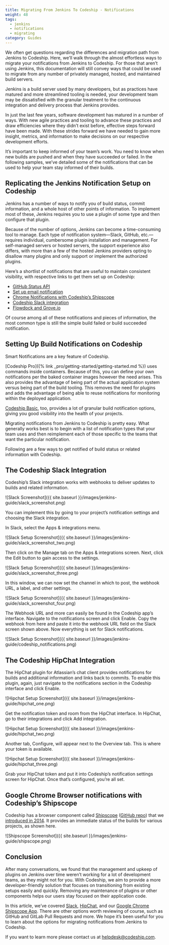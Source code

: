 ```yaml
---
title: Migrating From Jenkins To Codeship - Notifications
weight: 48
tags:
  - jenkins
  - notifications
  - migrating
category: Guides
---
```

We often get questions regarding the differences and migration path from Jenkins to Codeship. Here, we’ll walk through the almost effortless ways to migrate your notifications from Jenkins to Codeship. For those that aren’t using Jenkins, this documentation will still convey ways that could be used to migrate from any number of privately managed, hosted, and maintained build servers.

Jenkins is a build server used by many developers, but as practices have matured and more streamlined tooling is needed, your development team may be dissatisfied with the granular treatment to the continuous integration and delivery process that Jenkins provides.

In just the last few years, software development has matured in a number of ways. With new agile practices and tooling to advance these practices and draw efficiencies where they didn’t exist before, effective steps forward have been made. With these strides forward we have needed to gain more insight, metrics, and information to make decisions on our respective development efforts.

It’s important to keep informed of your team’s work. You need to know when new builds are pushed and when they have succeeded or failed. In the following samples, we’ve detailed some of the notifications that can be used to help your team stay informed of their builds.

## Replicating the Jenkins Notification Setup on Codeship

Jenkins has a number of ways to notify you of build status, commit information, and a whole host of other points of information. To implement most of these, Jenkins requires you to use a plugin of some type and then configure that plugin.

Because of the number of options, Jenkins can become a time-consuming tool to manage. Each type of notification system—Slack, GitHub, etc.—requires individual, cumbersome plugin installation and management. For self-managed servers or hosted servers, the support experience also differs, with more than a few of the hosted Jenkins providers opting to disallow many plugins and only support or implement the authorized plugins.

Here’s a shortlist of notifications that are useful to maintain consistent visibility, with respective links to get them set up on Codeship:

- [GitHub Status API](https://github.com/blog/1227-commit-status-api)
- [Set up email notification](https://codeship.com/user/edit)
- [Chrome Notifications with Codeship’s Shipscope](https://chrome.google.com/webstore/detail/shipscope/jdedmgopefelimgjceagffkeeiknclhh)
- [Codeship Slack integration](https://blog.codeship.com/codeship-slack/)
- [Flowdock and Grove.io](https://blog.codeship.com/grove-and-flowdock/)

Of course among all of these notifications and pieces of information, the most common type is still the simple build failed or build succeeded notification.

## Setting Up Build Notifications on Codeship

Smart Notifications are a key feature of Codeship.

[Codeship Pro]({% link _pro/getting-started/getting-started.md %}) uses commands inside containers. Because of this, you can define your own notifications per the baked container images however the need arises. This also provides the advantage of being part of the actual application system versus being part of the build tooling. This removes the need for plugins and adds the advantage of being able to reuse notifications for monitoring within the deployed application.

[Codeship Basic](https://codeship.com/features/basic), too, provides a lot of granular build notification options, giving you good visibility into the health of your projects.

Migrating notifications from Jenkins to Codeship is pretty easy. What generally works best is to begin with a list of notification types that your team uses and then reimplement each of those specific to the teams that want the particular notification.

Following are a few ways to get notified of build status or related information with Codeship.

## The Codeship Slack Integration

Codeship’s Slack integration works with webhooks to deliver updates to builds and related information.

![Slack Screenshot]({{ site.baseurl }}/images/jenkins-guide/slack_screenshot.png)

You can implement this by going to your project’s notification settings and choosing the Slack integration.

In Slack, select the Apps & integrations menu.

![Slack Setup Screenshot]({{ site.baseurl }}/images/jenkins-guide/slack_screenshot_two.png)

Then click on the Manage tab on the Apps & integrations screen. Next, click the Edit button to gain access to the settings.

![Slack Setup Screenshot]({{ site.baseurl }}/images/jenkins-guide/slack_screenshot_three.png)

In this window, we can now set the channel in which to post, the webhook URL, a label, and other settings.

![Slack Setup Screenshot]({{ site.baseurl }}/images/jenkins-guide/slack_screenshot_four.png)

The Webhook URL and more can easily be found in the Codeship app’s interface. Navigate to the notifications screen and click Enable. Copy the webhook from here and paste it into the webhook URL field on the Slack screen shown above. Now everything is set for Slack notifications.

![Slack Setup Screenshot]({{ site.baseurl }}/images/jenkins-guide/codeship_notifications.png)

## The Codeship HipChat Integration

The HipChat plugin for Atlassian’s chat client provides notifications for builds and additional information and links back to commits. To enable this plugin, again, just navigate to the notifications section in the Codeship interface and click Enable.

![Hipchat Setup Screenshot]({{ site.baseurl }}/images/jenkins-guide/hipchat_one.png)

Get the notification token and room from the HipChat interface. In HipChat, go to their integrations and click Add integration.

![Hipchat Setup Screenshot]({{ site.baseurl }}/images/jenkins-guide/hipchat_two.png)

Another tab, Configure, will appear next to the Overview tab. This is where your token is available.

![Hipchat Setup Screenshot]({{ site.baseurl }}/images/jenkins-guide/hipchat_three.png)

Grab your HipChat token and put it into Codeship’s notification settings screen for HipChat. Once that’s configured, you’re all set.

## Google Chrome Browser notifications with Codeship’s Shipscope

Codeship has a browser component called [Shipscope](https://chrome.google.com/webstore/detail/shipscope/jdedmgopefelimgjceagffkeeiknclhh) ([GitHub repo](https://github.com/codeship/shipscope)) that we [introduced in 2014](https://blog.codeship.com/codeship-notifications-desktop-shipscope/). It provides an immediate status of the builds for various projects, as shown here.

![Shipscope Screenshot]({{ site.baseurl }}/images/jenkins-guide/shipscope.png)

## Conclusion

After many conversations, we found that the management and upkeep of plugins on Jenkins over time weren’t working for a lot of development teams, as they might not for you. With Codeship, we aim to provide a more developer-friendly solution that focuses on transitioning from existing setups easily and quickly. Removing any maintenance of plugins or other components helps our users stay focused on their application code.

In this article, we’ve covered [Slack](https://slack.com), [HipChat](http://hipchat.com), and our [Google Chrome Shipscope App](https://github.com/codeship/shipscope). There are other options worth reviewing of course, such as GitHub and GitLab Pull Requests and more.  We hope it’s been useful for you to learn about the options for migrating notifications from Jenkins to Codeship.

If you want to learn more please contact us at [helpdesk@codeship.com](mailto:helpdesk@codeship.com).
